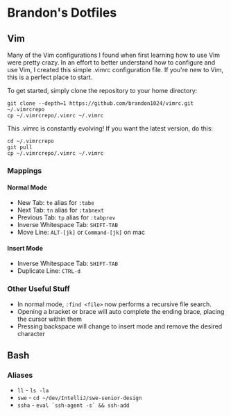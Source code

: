 # Brandon's Dotfiles

## Vim
Many of the Vim configurations I found when first learning how to use Vim were pretty crazy. In an effort to better understand how to configure and use Vim, I created this simple .vimrc configuration file. If you're new to Vim, this is a perfect place to start.

To get started, simply clone the repository to your home directory:

```
git clone --depth=1 https://github.com/brandon1024/vimrc.git ~/.vimrcrepo
cp ~/.vimrcrepo/.vimrc ~/.vimrc
```

This .vimrc is constantly evolving! If you want the latest version, do this:

```
cd ~/.vimrcrepo
git pull
cp ~/.vimrcrepo/.vimrc ~/.vimrc
```

### Mappings
#### Normal Mode
- New Tab: `te` alias for `:tabe`
- Next Tab: `tn` alias for `:tabnext`
- Previous Tab: `tp` alias for `:tabprev`
- Inverse Whitespace Tab: `SHIFT-TAB`
- Move Line: `ALT-[jk]` or `Command-[jk]` on mac

#### Insert Mode
- Inverse Whitespace Tab: `SHIFT-TAB`
- Duplicate Line: `CTRL-d`

### Other Useful Stuff
- In normal mode, `:find <file>` now performs a recursive file search.
- Opening a bracket or brace will auto complete the ending brace, placing the cursor within them
- Pressing backspace will change to insert mode and remove the desired character

## Bash
### Aliases
- `ll` - `ls -la`
- `swe` - `cd ~/dev/IntelliJ/swe-senior-design`
- `ssha` - ```eval `ssh-agent -s` && ssh-add```
